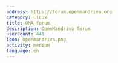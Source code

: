 ```yaml
---
address: https://forum.openmandriva.org
category: Linux
title: OMA forum
description: OpenMandriva forum
userCount: 441
icon: openmandriva.png
activity: medium
language: en
---
```

